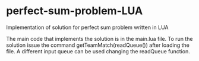 # perfect-sum-problem-LUA
Implementation of solution for perfect sum problem written in LUA

The main code that implements the solution is in the main.lua file.
To run the solution issue the command getTeamMatch(readQueue()) after loading the file.
A different input queue can be used changing the readQueue function.
